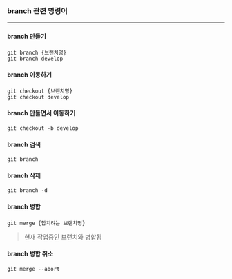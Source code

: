 ### branch 관련 명령어
***

<h4>branch 만들기</h4>

```
git branch {브랜치명}
git branch develop
```

<h4>branch 이동하기 </h4>

```
git checkout {브랜치명}
git checkout develop
```

<h4>branch 만들면서 이동하기</h4>

```
git checkout -b develop
```

<h4>branch 검색</h4>

```
git branch
```

<h4>branch 삭제</h4>

```
git branch -d
```

<h4>branch 병합</h4>

```
git merge {합치려는 브랜치명}
```
> 현재 작업중인 브랜치와 병합됨

<h4>branch 병합 취소</h4>

```
git merge --abort
```

